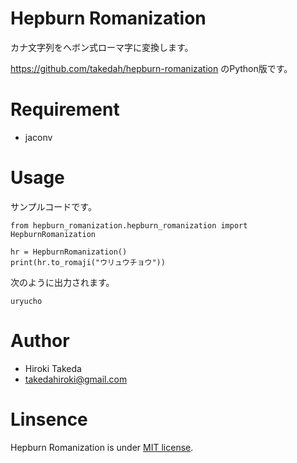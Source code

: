 Hepburn Romanization
========

カナ文字列をヘボン式ローマ字に変換します。

https://github.com/takedah/hepburn-romanization のPython版です。

# Requirement

- jaconv

# Usage

サンプルコードです。

```
from hepburn_romanization.hepburn_romanization import HepburnRomanization

hr = HepburnRomanization()
print(hr.to_romaji("ウリュウチョウ"))
```

次のように出力されます。

```
uryucho
```

# Author

- Hiroki Takeda
- takedahiroki@gmail.com

# Linsence

Hepburn Romanization is under [MIT license](https://en.wikipedia.org/wiki/MIT_License).
